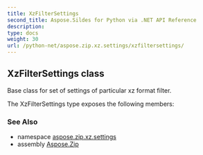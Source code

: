 ```yaml
---
title: XzFilterSettings
second_title: Aspose.Sildes for Python via .NET API Reference
description: 
type: docs
weight: 30
url: /python-net/aspose.zip.xz.settings/xzfiltersettings/
---
```


## XzFilterSettings class

Base class for set of settings of particular xz format filter.

The XzFilterSettings type exposes the following members:

### See Also

* namespace [aspose.zip.xz.settings](/zip/python-net/aspose.zip.xz.settings/)
* assembly [Aspose.Zip](/zip/python-net/)

